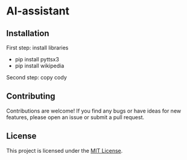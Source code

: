 # AI-assistant

## Installation
First step: install libraries 
- pip install pyttsx3
- pip install wikipedia
  
Second step: copy cody

## Contributing
Contributions are welcome! If you find any bugs or have ideas for new features, please open an issue or submit a pull request.

## License
This project is licensed under the [MIT License](LICENSE).
